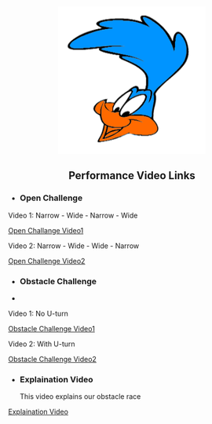 <div align="center"><img src="../other/Roadrunners_log_klein_trans.png" width="300" alt=" logo"></div>

## <div align="center">Performance Video Links</div> 
- ### Open Challenge
Video 1: Narrow - Wide - Narrow - Wide

[Open Challange Video1](https://youtu.be/o6MmGwUaCAk?si=sWz62jpoBcbhCbCM)

Video 2: Narrow - Wide - Wide - Narrow

[Open Challenge Video2](https://youtu.be/laptwTRzWzo?si=Pb4UfQdD5Fco0qD1)

- ### Obstacle Challenge
- 
Video 1: No U-turn

[Obstacle Challenge Video1](https://youtu.be/BXc-rboRti8?si=dm9C6TamQ3Nrlfux)

Video 2: With U-turn

[Obstacle Challenge Video2](https://youtu.be/xWzXfCR_uqE?si=9jsWWTOr0A01JLgW)

- ### Explaination Video
  This video explains our obstacle race
  
[Explaination Video](https://youtu.be/l9uCbAnm-bI?si=nqA8EYk6vf6BFxaE)
